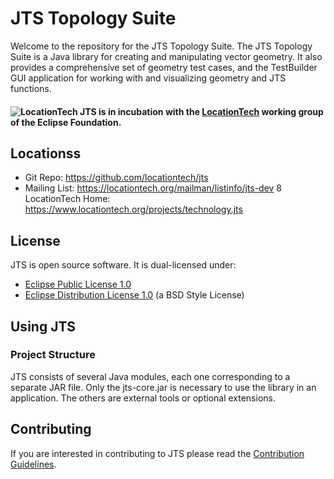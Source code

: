 JTS Topology Suite
==================
     
Welcome to the repository for the JTS Topology Suite.  The JTS Topology Suite is a Java library for creating and manipulating vector geometry.  It also provides a comprehensive set of geometry test cases, and the TestBuilder GUI application for working with and visualizing geometry and JTS functions.

#### ![LocationTech](https://pbs.twimg.com/profile_images/2552421256/hv2oas84tv7n3maianiq_normal.png) JTS is in incubation with the [LocationTech](http://www.locationtech.org) working group of the Eclipse Foundation.

## Locationss

* Git Repo: https://github.com/locationtech/jts
* Mailing List: https://locationtech.org/mailman/listinfo/jts-dev
8 LocationTech Home: https://www.locationtech.org/projects/technology.jts

## License

JTS is open source software.  It is dual-licensed under:

* [Eclipse Public License 1.0](http://www.gnu.org/licenses/old-licenses/gpl-2.0.html)
* [Eclipse Distribution License 1.0](http://www.eclipse.org/org/documents/edl-v10.php) (a BSD Style License)

## Using JTS

### Project Structure

JTS consists of several Java modules,
each one corresponding to a separate JAR file.
Only the jts-core.jar is necessary to use the library in an application.
The others are external tools or optional extensions.

## Contributing

If you are interested in contributing to JTS please read the [Contribution Guidelines](CONTRIBUTING.md).
